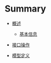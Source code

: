# Summary

* [概述](overview.md)
  * [基本信息](info.md)

* [接口操作](operations.md)

* [模型定义](definitions.md)
